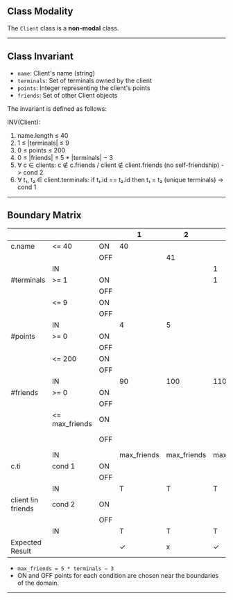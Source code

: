 


## Class Modality
The `Client` class is a **non-modal** class.

---

## Class Invariant

- `name`: Client's name (string)
- `terminals`: Set of terminals owned by the client
- `points`: Integer representing the client's points
- `friends`: Set of other Client objects

The invariant is defined as follows:


INV(Client):
1. name.length ≤ 40
2. 1 ≤ |terminals| ≤ 9
3. 0 ≤ points ≤ 200
4. 0 ≤ |friends| ≤ 5 * |terminals| − 3
5. ∀ c ∈ clients: c ∉ c.friends / client ∉ client.friends (no self-friendship) -> cond 2
6. ∀ t₁, t₂ ∈ client.terminals: if t₁.id == t₂.id then t₁ = t₂ (unique terminals) -> cond 1


---

## Boundary Matrix

|  |  |  | 1 | 2 | 3 | 4 | 5 | 6 | 7 | 8 | 9 | 10 | 11 | 12 | 13 | 14 | 15 | 16 | 17 | 18 |
| ---- | -------- | --------- | ------ | ------- | ----------- | --------- | ------ | ------- | ----------- | --------------------- | ------ |----------- | --------------------- | ------ | ----------- | ---- | -------- | --------- | --------- | --------- |
| c.name   | <= 40      | ON    | 40      |       |          |            |      |
|  |        | OFF         |     | 41       |         |               |     |
|   |IN       |         |    |       |    1      |  2                | 3    |4 |5 |6 |7 |8 |9 |10 |11 |12 |13 |14|15 |... |
| #terminals  | >= 1      | ON    |     |       |    1      |            |      |
|  |       | OFF         |     |        |         |     0          |     |
|   | <= 9      | ON    |     |       |          |            |    9  |
|  |       | OFF         |     |        |         |       |          | 10            | 
|   |IN       |         | 4   |    5   |          |          |         |       |      1   |     2      |  3   |          4         |   5   |  6   |  7   |  8   |  9   | 1   | 2   | 3   | 4   |
| #points   | >=  0     |   ON |       |          |          |         |       |         |          0 |     |                   |      |
|  |        | OFF         |       |          |          |         |       |         |           | -1    |        
|   | <= 200       | ON    |     |       |          |    |     | |     |         |    200  |
|  |       |    OFF         |     |       |          |    |     | |     |         |      | 201|       |  
|   |IN       |         | 90   |    100   | 110         | 120         |   130      |   140    |          |           |     |                  |    10  |20  |30  |40  |50  |60  |70  |80  |
| #friends   | >=  0     |   ON |       |          |          |         |       |         |           |     |                   |      | 0
|  |        | OFF         |       |          |          |         |       |         |           |     |  |     |   |    -1 |         
|   | <= max_friends       | ON    |     |       |          |    |     | |      |          |    |     |  |         | max_friends     |
|  |       |    OFF         |     |       |          |    |     | |     |         |      | |       |  |       | max_friends + 1 |       | 
|   |IN       |         |   max_friends | max_friends      | max_friends         |  max_friends        |   max_friends      |    max_friends   |     max_friends     |       max_friends    |  max_friends   |       max_friends            |   |       |    | |    max_friends  | 2  | 7  | 12 |
| c.ti   | cond 1 | ON    |   |         |    |       |          |          |         |       |          |           |     |                   |   |       |    T| |      |     |       |          |            |      |
|  |        | OFF         |   |         |    |       |          |          |         |       |          |           |    |                   |   |       |    |F |     |     |       |          |            |      |   |     |
|   |IN       |         |  T  |  T   |   T      |  T  |    T   | T |    T     |  T  |   T    | T |  T |    T     |  T  |   T    |      |                  | T  | T  |
| client !in friends  | cond 2 | ON    |   |         |    |       |          |          |         |       |          |           |     |                   |   |       |    | |    T  |     |       |t          |            |      |
|  |        | OFF         |   |         |    |       |          |          |         |       |          |           |    |                   |   |       |    | |     | F    |       |          |            |      |   |     |
|   |IN       |         |  T  |    T   |     T    |       T           |  T   |   T   |   T   |   T   |   T   |   T   |   T   |   T   |   T   |   T   |   T   |   T   | 
| Expected Result |  |  |  &check;|  x |  &check;|  x|  &check;|  x|  &check;|  x|  &check;|  x|  &check;| x|  &check;|  x| &check;| x|  &check;|  x;

* `max_friends = 5 * terminals − 3`
* ON and OFF points for each condition are chosen near the boundaries of the domain.

---

